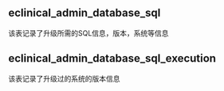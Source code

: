 ## eclinical_admin_database_sql
该表记录了升级所需的SQL信息，版本，系统等信息

## eclinical_admin_database_sql_execution
该表记录了升级过的系统的版本信息